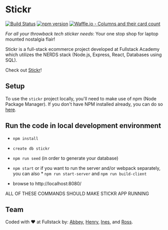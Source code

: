# Stickr

[![Build Status](https://travis-ci.org/mauvemonkeys/Stickr.svg?branch=master)](https://travis-ci.org/mauvemonkeys/Stickr) [![npm version](https://badge.fury.io/js/npm.svg)](https://badge.fury.io/js/npm) [![Waffle.io - Columns and their card count](https://badge.waffle.io/mauvemonkeys/mauvemonkeys.svg?columns=done)](https://waffle.io/mauvemonkeys/mauvemonkeys)

_For all your throwback tech sticker needs_: Your one stop shop for laptop mounted nostalgia flair!

Stickr is a full-stack ecommerce project developed at Fullstack Academy which utilizes the NERDS stack (Node.js, Express, React, Databases using SQL).

Check out [Stickr](https://stickr-shop.herokuapp.com/)!

## Setup

To use the `stickr` project locally, you'll need to make use of npm (Node Package Manager).
If you don't have NPM installed already, you can do so [here](https://www.npmjs.com/get-npm).

## Run the code in local development environment

* `npm install`
* `create db stickr`
* `npm run seed` (in order to generate your database)
* `npm start` or if you want to run the server and/or webpack separately, you can also \* `npm run start-server` and `npm run build-client`

* browse to http://localhost:8080/

ALL OF THESE COMMANDS SHOULD MAKE STICKR APP RUNNING

## Team

Coded with &hearts; at Fullstack by:
[Abbey](https://github.com/abbeymondshein), [Henry](https://github.com/LonelyBuddy), [Ines](https://github.com/ineszenk), and [Ross](https://github.com/rsicher1).
